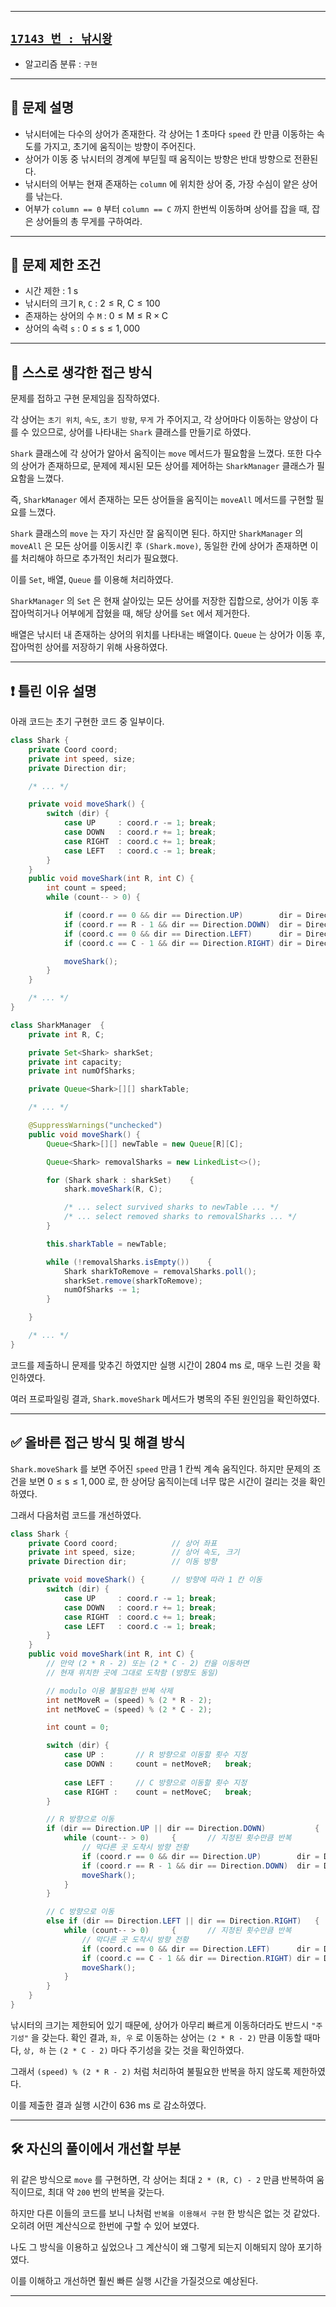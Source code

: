 
---

## [`17143 번 : 낚시왕`](https://www.acmicpc.net/problem/17143)

- 알고리즘 분류 : `구현`

---

## 🔖 문제 설명

- 낚시터에는 다수의 상어가 존재한다. 각 상어는 1 초마다 `speed` 칸 만큼 이동하는 속도를 가지고, 초기에 움직이는 방향이 주어진다.
- 상어가 이동 중 낚시터의 경계에 부딛힐 때 움직이는 방향은 반대 방향으로 전환된다.
- 낚시터의 어부는 현재 존재하는 `column` 에 위치한 상어 중, 가장 수심이 얕은 상어를 낚는다.
- 어부가 `column == 0` 부터 `column == C` 까지 한번씩 이동하며 상어를 잡을 때, 잡은 상어들의 총 무게를 구하여라.

---

## 🛑 문제 제한 조건

- 시간 제한 : $\text{1 s}$
- 낚시터의 크기 `R`, `C` : $2 \leq \text{R, C} \leq 100$
- 존재하는 상어의 수 `M` : $0 \leq \text{M} \leq \text{R} \times \text{C}$
- 상어의 속력 `s` : $0 \leq \text{s} \leq 1,000$

---

## 🍳 스스로 생각한 접근 방식

문제를 접하고 구현 문제임을 짐작하였다. 

각 상어는 `초기 위치`, `속도`, `초기 방향`, `무게` 가 주어지고, 각 상어마다 이동하는 양상이 다를 수 있으므로, 상어를 나타내는 `Shark` 클래스를 만들기로 하였다.

`Shark` 클래스에 각 상어가 알아서 움직이는 `move` 메서드가 필요함을 느꼈다. 또한 다수의 상어가 존재하므로, 문제에 제시된 모든 상어를 제어하는 `SharkManager` 클래스가 필요함을 느꼈다.

즉, `SharkManager` 에서 존재하는 모든 상어들을 움직이는 `moveAll` 메서드를 구현할 필요를 느꼈다.

`Shark` 클래스의 `move` 는 자기 자신만 잘 움직이면 된다. 하지만 `SharkManager` 의 `moveAll` 은 모든 상어를 이동시킨 후 `(Shark.move)`, 동일한 칸에 상어가 존재하면 이를 처리해야 하므로 추가적인 처리가 필요했다.

이를 `Set`, 배열, `Queue` 를 이용해 처리하였다. 

`SharkManager` 의 `Set` 은 현재 살아있는 모든 상어를 저장한 집합으로, 상어가 이동 후 잡아먹히거나 어부에게 잡혔을 때, 해당 상어를 `Set` 에서 제거한다.

배열은 낚시터 내 존재하는 상어의 위치를 나타내는 배열이다. `Queue` 는 상어가 이동 후, 잡아먹힌 상어를 저장하기 위해 사용하였다.

---

## ❗ 틀린 이유 설명

아래 코드는 초기 구현한 코드 중 일부이다.

```java
class Shark {
    private Coord coord;
    private int speed, size;
    private Direction dir;

    /* ... */

    private void moveShark() {
        switch (dir) {
            case UP     : coord.r -= 1; break;
            case DOWN   : coord.r += 1; break;
            case RIGHT  : coord.c += 1; break;
            case LEFT   : coord.c -= 1; break;
        }
    }
    public void moveShark(int R, int C) {
        int count = speed;
        while (count-- > 0) {

            if (coord.r == 0 && dir == Direction.UP)        dir = Direction.DOWN;
            if (coord.r == R - 1 && dir == Direction.DOWN)  dir = Direction.UP;
            if (coord.c == 0 && dir == Direction.LEFT)      dir = Direction.RIGHT;
            if (coord.c == C - 1 && dir == Direction.RIGHT) dir = Direction.LEFT;

            moveShark();
        }
    }

    /* ... */
}

class SharkManager  {
    private int R, C;

    private Set<Shark> sharkSet;
    private int capacity;
    private int numOfSharks;

    private Queue<Shark>[][] sharkTable;

    /* ... */

    @SuppressWarnings("unchecked")
    public void moveShark() {
        Queue<Shark>[][] newTable = new Queue[R][C];

        Queue<Shark> removalSharks = new LinkedList<>();

        for (Shark shark : sharkSet)    {
            shark.moveShark(R, C);

            /* ... select survived sharks to newTable ... */
            /* ... select removed sharks to removalSharks ... */
        }

        this.sharkTable = newTable;

        while (!removalSharks.isEmpty())    {
            Shark sharkToRemove = removalSharks.poll();
            sharkSet.remove(sharkToRemove);
            numOfSharks -= 1;
        }

    }

    /* ... */
}
```

코드를 제출하니 문제를 맞추긴 하였지만 실행 시간이 $\text{2804 ms}$ 로, 매우 느린 것을 확인하였다.

여러 프로파일링 결과, `Shark.moveShark` 메서드가 병목의 주된 원인임을 확인하였다.

---

## ✅ 올바른 접근 방식 및 해결 방식

`Shark.moveShark` 를 보면 주어진 `speed` 만큼 1 칸씩 계속 움직인다. 하지만 문제의 조건을 보면 $0 \leq \text{s} \leq 1,000$ 로, 한 상어당 움직이는데 너무 많은 시간이 걸리는 것을 확인하였다.

그래서 다음처럼 코드를 개선하였다.

```java
class Shark {
    private Coord coord;            // 상어 좌표
    private int speed, size;        // 상어 속도, 크기
    private Direction dir;          // 이동 방향

    private void moveShark() {      // 방향에 따라 1 칸 이동
        switch (dir) {
            case UP     : coord.r -= 1; break;
            case DOWN   : coord.r += 1; break;
            case RIGHT  : coord.c += 1; break;
            case LEFT   : coord.c -= 1; break;
        }
    }
    public void moveShark(int R, int C) {
        // 만약 (2 * R - 2) 또는 (2 * C - 2) 칸을 이동하면
        // 현재 위치한 곳에 그대로 도착함 (방향도 동일)

        // modulo 이용 불필요한 반복 삭제
        int netMoveR = (speed) % (2 * R - 2);
        int netMoveC = (speed) % (2 * C - 2);

        int count = 0;

        switch (dir) {
            case UP :       // R 방향으로 이동할 횟수 지정
            case DOWN :     count = netMoveR;   break;
        
            case LEFT :     // C 방향으로 이동할 횟수 지정
            case RIGHT :    count = netMoveC;   break;
        }

        // R 방향으로 이동
        if (dir == Direction.UP || dir == Direction.DOWN)           {
            while (count-- > 0)     {       // 지정된 횟수만큼 반복
                // 막다른 곳 도착시 방향 전황
                if (coord.r == 0 && dir == Direction.UP)        dir = Direction.DOWN;
                if (coord.r == R - 1 && dir == Direction.DOWN)  dir = Direction.UP;
                moveShark();
            }
        }

        // C 방향으로 이동
        else if (dir == Direction.LEFT || dir == Direction.RIGHT)   {
            while (count-- > 0)     {       // 지정된 횟수만큼 반복
                // 막다른 곳 도착시 방향 전황
                if (coord.c == 0 && dir == Direction.LEFT)      dir = Direction.RIGHT;
                if (coord.c == C - 1 && dir == Direction.RIGHT) dir = Direction.LEFT;
                moveShark();
            }
        }
    }
}
```

낚시터의 크기는 제한되어 있기 때문에, 상어가 아무리 빠르게 이동하더라도 반드시 `"주기성"` 을 갖는다. 확인 결과, `좌, 우` 로 이동하는 상어는 `(2 * R - 2)` 만큼 이동할 때마다, `상, 하` 는 `(2 * C - 2)` 마다 주기성을 갖는 것을 확인하였다.

그래서 `(speed) % (2 * R - 2)` 처럼 처리하여 불필요한 반복을 하지 않도록 제한하였다.

이를 제출한 결과 실행 시간이 $\text{636 ms}$ 로 감소하였다.

---

## 🛠 자신의 풀이에서 개선할 부분

위 같은 방식으로 `move` 를 구현하면, 각 상어는 최대 `2 * (R, C) - 2` 만큼 반복하여 움직이므로, 최대 약 `200` 번의 반복을 갖는다.

하지만 다른 이들의 코드를 보니 나처럼 `반복을 이용해서 구현` 한 방식은 없는 것 같았다. 오히려 어떤 계산식으로 한번에 구할 수 있어 보였다.

나도 그 방식을 이용하고 싶었으나 그 계산식이 왜 그렇게 되는지 이해되지 않아 포기하였다.

이를 이해하고 개선하면 훨씬 빠른 실행 시간을 가질것으로 예상된다.

---
